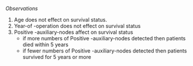 *Observations*
1) Age does not effect on survival status.
2) Year-of -operation does not effect on survival status
3) Positive -auxiliary-nodes affect on survival status
    - if more numbers of Positive -auxiliary-nodes detected then patients died within 5 years
    - if fewer numbers of Positive -auxiliary-nodes detected then patients survived for 5 years or more
